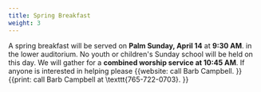 ```yaml
---
title: Spring Breakfast
weight: 3
---
```


A spring breakfast will be served on **Palm Sunday, April 14** at **9:30 AM**. in the lower auditorium. No youth or children's Sunday school will be held on this day. We will gather for a **combined worship service at 10:45 AM**. If anyone is interested in helping please {{website: call Barb Campbell. }}{{print: call Barb Campbell at \texttt{765-722-0703}. }}